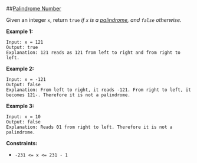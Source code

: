 ##[Palindrome Number](https://leetcode.com/problems/palindrome-number/)

Given an integer `x`, return `true` _if `x` is a [palindrome](## "An integer is a palindrome when it reads the same 
forward and backward. For example, 121 is a palindrome while 123 is not."), and `false` otherwise._

**Example 1:**
```
Input: x = 121
Output: true
Explanation: 121 reads as 121 from left to right and from right to left.
```

**Example 2:**
```
Input: x = -121
Output: false
Explanation: From left to right, it reads -121. From right to left, it becomes 121-. Therefore it is not a palindrome.
```

**Example 3:**
```
Input: x = 10
Output: false
Explanation: Reads 01 from right to left. Therefore it is not a palindrome.
``` 

**Constraints:**
- `-231 <= x <= 231 - 1`